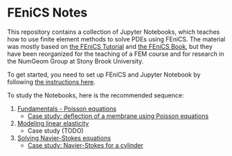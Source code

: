 # FEniCS Notes

This repository contains a collection of Jupyter Notebooks, which teaches how to use finite element methods to solve PDEs using FEniCS. The material was mostly based on [the FEniCS Tutorial](https://fenicsproject.org/tutorial/) and [the FEniCS Book](https://fenicsproject.org/book/), but they have been reorganized for the teaching of a FEM course and for research in the NumGeom Group at Stony Brook University.

To get started, you need to set up FEniCS and Jupyter Notebook by following [the instructions here](wiki/Setup-Jupyter-Notebook-to-Use-FEniCS-Notes).

To study the Notebooks, here is the recommended sequence:
 1. [Fundamentals - Poisson equations](notebooks/poisson.ipynb)
    - [Case study: deflection of a membrane using Poisson equations](notebooks/poisson_membrane.ipynb)
 2. [Modeling linear elasticity](notebooks/elasticity.ipynb)
    - Case study (TODO)
 3. [Solving Navier-Stokes equations](navier_stokes.ipynb)
    - [Case study: Navier-Stokes for a cylinder](notebooks/navier_stokes_cylinder.ipynb)

